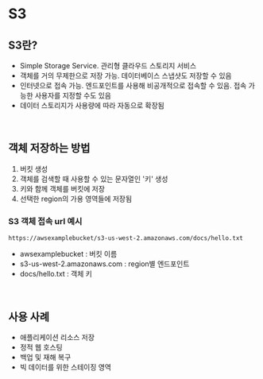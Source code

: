 # S3

## S3란?
* Simple Storage Service. 관리형 클라우드 스토리지 서비스
* 객체를 거의 무제한으로 저장 가능. 데이터베이스 스냅샷도 저장할 수 있음
* 인터넷으로 접속 가능. 엔드포인트를 사용해 비공개적으로 접속할 수 있음. 접속 가능한 사용자를 지정할 수도 있음
* 데이터 스토리지가 사용량에 따라 자동으로 확장됨

<br>

## 객체 저장하는 방법
1. 버킷 생성
2. 객체를 검색할 때 사용할 수 있는 문자열인 '키' 생성
3. 키와 함께 객체를 버킷에 저장
4. 선택한 region의 가용 영역들에 저장됨

### S3 객체 접속 url 예시 
```
https://awsexamplebucket/s3-us-west-2.amazonaws.com/docs/hello.txt
```
* awsexamplebucket : 버킷 이름
* s3-us-west-2.amazonaws.com : region별 엔드포인트
* docs/hello.txt : 객체 키

<br>

## 사용 사례
* 애플리케이션 리소스 저장
* 정적 웹 호스팅
* 백업 및 재해 복구
* 빅 데이터를 위한 스테이징 영역